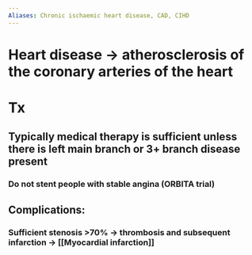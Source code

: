 ```yaml
---
Aliases: Chronic ischaemic heart disease, CAD, CIHD
---
```

# Heart disease -> atherosclerosis of the coronary arteries of the heart 
# Tx
## Typically medical therapy is sufficient unless there is left main branch or 3+ branch disease present
### Do not stent people with stable angina (ORBITA trial)

## Complications:
### Sufficient stenosis >70% -> thrombosis and subsequent infarction -> [[Myocardial infarction]]
